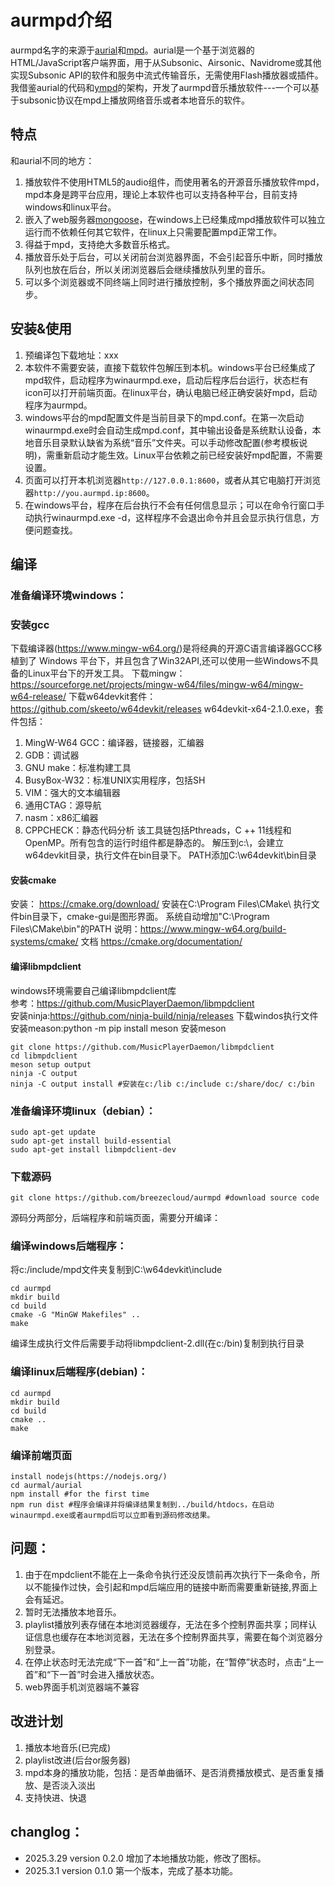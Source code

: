 # aurmpd介绍
aurmpd名字的来源于[aurial](https://github.com/shrimpza/aurial)和[mpd](https://www.musicpd.org/)。aurial是一个基于浏览器的HTML/JavaScript客户端界面，用于从Subsonic、Airsonic、Navidrome或其他实现Subsonic API的软件和服务中流式传输音乐，无需使用Flash播放器或插件。我借鉴aurial的代码和[ympd](https://www.ympd.org/)的架构，开发了aurmpd音乐播放软件---一个可以基于subsonic协议在mpd上播放网络音乐或者本地音乐的软件。
## 特点
和aurial不同的地方：
1. 播放软件不使用HTML5的audio组件，而使用著名的开源音乐播放软件mpd，mpd本身是跨平台应用，理论上本软件也可以支持各种平台，目前支持windows和linux平台。
2. 嵌入了web服务器[mongoose](http://mongoose.ws)，在windows上已经集成mpd播放软件可以独立运行而不依赖任何其它软件，在linux上只需要配置mpd正常工作。
3. 得益于mpd，支持绝大多数音乐格式。
3. 播放音乐处于后台，可以关闭前台浏览器界面，不会引起音乐中断，同时播放队列也放在后台，所以关闭浏览器后会继续播放队列里的音乐。
4. 可以多个浏览器或不同终端上同时进行播放控制，多个播放界面之间状态同步。
## 安装&使用
1. 预编译包下载地址：xxx
2. 本软件不需要安装，直接下载软件包解压到本机。windows平台已经集成了mpd软件，启动程序为winaurmpd.exe，启动后程序后台运行，状态栏有icon可以打开前端页面。在linux平台，确认电脑已经正确安装好mpd，启动程序为aurmpd。
3. windows平台的mpd配置文件是当前目录下的mpd.conf。在第一次启动winaurmpd.exe时会自动生成mpd.conf，其中输出设备是系统默认设备，本地音乐目录默认缺省为系统“音乐”文件夹。可以手动修改配置(参考模板说明)，需重新启动才能生效。Linux平台依赖之前已经安装好mpd配置，不需要设置。
4. 页面可以打开本机浏览器`http://127.0.0.1:8600`，或者从其它电脑打开浏览器`http://you.aurmpd.ip:8600`。
5. 在windows平台，程序在后台执行不会有任何信息显示；可以在命令行窗口手动执行winaurmpd.exe -d，这样程序不会退出命令并且会显示执行信息，方便问题查找。
## 编译
### 准备编译环境windows：
### 安装gcc
下载编译器(https://www.mingw-w64.org/)是将经典的开源C语言编译器GCC移植到了 Windows 平台下，并且包含了Win32API,还可以使用一些Windows不具备的Linux平台下的开发工具。
下载mingw：https://sourceforge.net/projects/mingw-w64/files/mingw-w64/mingw-w64-release/
下载w64devkit套件：https://github.com/skeeto/w64devkit/releases
w64devkit-x64-2.1.0.exe，套件包括：
1. MingW-W64 GCC：编译器，链接器，汇编器
2. GDB：调试器
3. GNU make：标准构建工具
4. BusyBox-W32：标准UNIX实用程序，包括SH
5. VIM：强大的文本编辑器
6. 通用CTAG：源导航
7. nasm：x86汇编器
8. CPPCHECK：静态代码分析
该工具链包括Pthreads，C ++ 11线程和OpenMP。所有包含的运行时组件都是静态的。
解压到c:\，会建立w64devkit目录，执行文件在bin目录下。
PATH添加C:\w64devkit\bin目录
#### 安装cmake
安装：
https://cmake.org/download/ 安装在C:\Program Files\CMake\ 执行文件bin目录下，cmake-gui是图形界面。
系统自动增加"C:\Program Files\CMake\bin"的PATH
说明：https://www.mingw-w64.org/build-systems/cmake/ 
文档 https://cmake.org/documentation/
#### 编译libmpdclient
windows环境需要自己编译libmpdclient库</br>
参考：https://github.com/MusicPlayerDaemon/libmpdclient</br>
安装ninja:https://github.com/ninja-build/ninja/releases 下载windos执行文件</br>
安装meason:python -m pip install meson 安装meson</br>
```
git clone https://github.com/MusicPlayerDaemon/libmpdclient
cd libmpdclient
meson setup output
ninja -C output
ninja -C output install #安装在c:/lib c:/include c:/share/doc/ c:/bin
```
### 准备编译环境linux（debian）：
```
sudo apt-get update
sudo apt-get install build-essential
sudo apt-get install libmpdclient-dev
```
### 下载源码
```
git clone https://github.com/breezecloud/aurmpd #download source code
```
源码分两部分，后端程序和前端页面，需要分开编译：
### 编译windows后端程序：
将c:/include/mpd文件夹复制到C:\w64devkit\include
```
cd aurmpd
mkdir build
cd build
cmake -G "MinGW Makefiles" ..
make
```
编译生成执行文件后需要手动将libmpdclient-2.dll(在c:/bin)复制到执行目录
### 编译linux后端程序(debian)：

```
cd aurmpd
mkdir build
cd build
cmake ..
make
```
### 编译前端页面
```
install nodejs(https://nodejs.org/)
cd aurmal/aurial
npm install #for the first time
npm run dist #程序会编译并将编译结果复制到../build/htdocs，在启动winaurmpd.exe或者aurmpd后可以立即看到源码修改结果。
```

## 问题：
1. 由于在mpdclient不能在上一条命令执行还没反馈前再次执行下一条命令，所以不能操作过快，会引起和mpd后端应用的链接中断而需要重新链接,界面上会有延迟。
2. 暂时无法播放本地音乐。
3. playlist播放列表存储在本地浏览器缓存，无法在多个控制界面共享；同样认证信息也缓存在本地浏览器，无法在多个控制界面共享，需要在每个浏览器分别登录。
4. 在停止状态时无法完成“下一首”和“上一首”功能，在“暂停”状态时，点击“上一首”和“下一首”时会进入播放状态。
5. web界面手机浏览器端不兼容
## 改进计划
1. 播放本地音乐(已完成)
2. playlist改进(后台or服务器)
3. mpd本身的播放功能，包括：是否单曲循环、是否消费播放模式、是否重复播放、是否淡入淡出
4. 支持快进、快退
## changlog：
- 2025.3.29 version 0.2.0
增加了本地播放功能，修改了图标。
- 2025.3.1 version 0.1.0
第一个版本，完成了基本功能。
